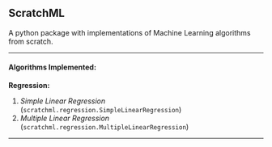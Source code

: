 ScratchML
----
A python package with implementations of Machine Learning algorithms from scratch.

----
#### Algorithms Implemented:
**Regression:**
1. *Simple Linear Regression* (`scratchml.regression.SimpleLinearRegression`)
2. *Multiple Linear Regression* (`scratchml.regression.MultipleLinearRegression`)

----
